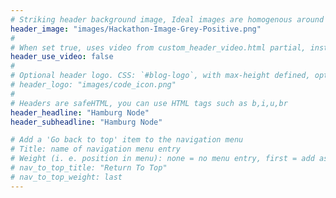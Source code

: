 ```yaml
---
# Striking header background image, Ideal images are homogenous around the centre and contrasting to the text. Non-ideal images can use `title_guard`
header_image: "images/Hackathon-Image-Grey-Positive.png"
#
# When set true, uses video from custom_header_video.html partial, instead of header_image
header_use_video: false
#
# Optional header logo. CSS: `#blog-logo`, with max-height defined, optimize to prevent scaling
# header_logo: "images/code_icon.png"
#
# Headers are safeHTML, you can use HTML tags such as b,i,u,br
header_headline: "Hamburg Node"
header_subheadline: "Hamburg Node"

# Add a 'Go back to top' item to the navigation menu
# Title: name of navigation menu entry
# Weight (i. e. position in menu): none = no menu entry, first = add as first entry, last = ad as last entry
# nav_to_top_title: "Return To Top"
# nav_to_top_weight: last
---
```

